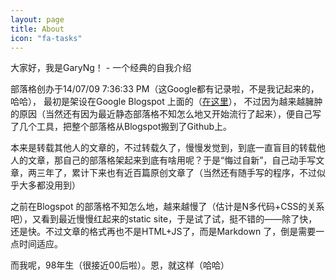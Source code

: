 ```yaml
---
layout: page
title: About
icon: "fa-tasks"
---
```


<p class="message">
 大家好，我是GaryNg！				- 一个经典的自我介绍
</p>

部落格创办于14/07/09 7:36:33 PM（这Google都有记录啦，不是我记起来的，哈哈）， 最初是架设在Google Blogspot 上面的（[在这里](http://garyngzhongbo.blogspot.com)）， 不过因为越来越臃肿的原因（当然还有因为最近静态部落格不知怎么地又开始流行了起来），便自己写了几个工具，把整个部落格从Blogspot搬到了Github上。

本来是转载其他人的文章的，不过转载久了，慢慢发觉到，到底一直盲目的转载他人的文章，那自己的部落格架起来到底有啥用呢？于是“悔过自新”，自己动手写文章，两三年了，累计下来也有近百篇原创文章了（当然还有随手写的程序，不过似乎大多都没用到）

之前在Blogspot 的部落格不知怎么地，越来越慢了（估计是N多代码+CSS的关系吧），又看到最近慢慢红起来的static site，于是试了试，挺不错的——除了快，还是快。不过文章的格式再也不是HTML+JS了，而是Markdown 了，倒是需要一点时间适应。

而我呢，98年生（很接近00后啦）。恩，就这样（哈哈）